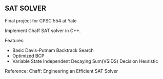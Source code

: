 ## SAT SOLVER
Final project for CPSC 554 at Yale

Implement Chaff SAT solver in C++.

Features:
 - Basic Davis-Putnam Backtrack Search
 - Optimized BCP
 - Variable State Independent Decaying Sum(VSIDS) Decision Heuristic

Reference:
 Chaff: Engineering an Efficient SAT Solver
